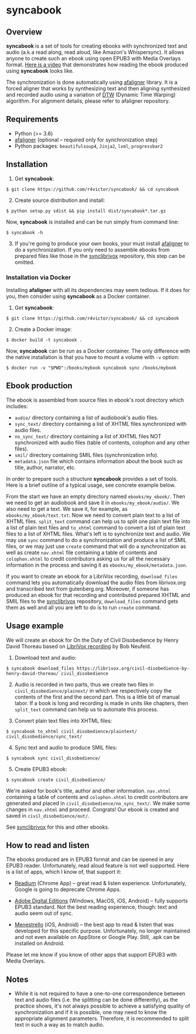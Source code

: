 # syncabook

## Overview

<b>syncabook</b> is a set of tools for creating ebooks with synchronized text and audio (a.k.a read along, read aloud, like Amazon's Whispersync). It allows anyone to create such an ebook using open EPUB3 with Media Overlays format. [Here is a video](https://www.youtube.com/watch?v=vEHIzX2yAy4) that demonstrates how reading the ebook produced using <b>syncabook</b> looks like.

The synchronization is done automatically using [afaligner](https://github.com/r4victor/afaligner) library. It is a forced aligner that works by synthesizing text and then aligning synthesized and recorded audio using a variation of [DTW](https://en.wikipedia.org/wiki/Dynamic_time_warping) (Dynamic Time Warping) algorithm. For alignment details, please refer to afaligner repository.

## Requirements

* Python (>= 3.6)
* [afaligner](https://github.com/r4victor/afaligner) (optional – required only for synchronization step)
* Python packages: `beautifulsoup4`, `Jinja2`, `lxml`, `progressbar2`

## Installation

1. Get <b>syncabook</b>:
```
$ git clone https://github.com/r4victor/syncabook/ && cd syncabook
```
2. Create source distribution and install:
```
$ python setup.py sdist && pip install dist/syncabook*.tar.gz
```

Now, <b>syncabook</b> is installed and can be run simply from command line:

```
$ syncabook -h
```

3. If you're going to produce your own books, your must install [afaligner](https://github.com/r4victor/afaligner) to do a synchronization. If you only need to assemble ebooks from prepared files like those in the [synclibrivox](https://github.com/r4victor/synclibrivox) repository, this step can be omitted.

### Installation via Docker

Installing <b>afaligner</b> with all its dependencies may seem tedious. If it does for you, then consider using <b>syncabook</b> as a Docker container.

1. Get <b>syncabook</b>:
```
$ git clone https://github.com/r4victor/syncabook/ && cd syncabook
```

2. Create a Docker image:
```
$ docker build -t syncabook .
```

Now, <b>syncabook</b> can be run as a Docker container. The only difference with the native installation is that you have to mount a volume with `-v` option:

```
$ docker run -v "$PWD":/books/mybook syncabook sync /books/mybook
```


## Ebook production

The ebook is assembled from source files in ebook's root directory which includes:

* `audio/` directory containing a list of audiobook's audio files.
* `sync_text/` directory containing a list of XHTML files synchronized with audio files.
* `no_sync_text/` directory containing a list of XHTML files NOT synchronized with audio files (table of contents, colophon and any other files).
* `smil/` directory containing SMIL files (synchronization info).
* `metadata.json` file which contains information about the book such as title, author, narrator, etc.

In order to prepare such a structure <b>syncabook</b> provides a set of tools. Here is a brief outline of a typical usage, see concrete example below.

From the start we have an empty directory named `ebooks/my_ebook/`. Then we need to get an audiobook and save it in `ebooks/my_ebook/audio/`. We also need to get a text. We save it, for example, as `ebooks/my_ebook/text.txt`. Now we need to convert plain text to a list of XHTML files. `split_text` command can help us to split one plain text file into a list of plain text files and `to_xhtml` command to convert a list of plain text files to a list of XHTML files. What's left is to synchronize text and audio. We may use `sync` command to do a synchronization and produce a list of SMIL files, or we may just use `create` command that will do a synchronization as well as create `nav.xhtml` file containing a table of contents and `colophon.xhtml` to credit contributors asking us for all the necessary information in the process and saving it as `ebooks/my_ebook/metadata.json`.

If you want to create an ebook for a LibriVox recording, `download_files` command lets you automatically download the audio files from librivox.org and transcribed text from gutenberg.org. Moreover, if someone has produced an ebook for that recording and contributed prepared XHTML and SMIL files to the 
[synclibrivox](https://github.com/r4victor/synclibrivox) repository, `download_files` command gets them as well and all you are left to do is to run `create` command.

## Usage example

We will create an ebook for On the Duty of Civil Disobedience by Henry David Thoreau based on [LibriVox recording](https://librivox.org/civil-disobedience-by-henry-david-thoreau/) by Bob Neufeld.

1. Download text and audio:

```
$ syncabook download_files https://librivox.org/civil-disobedience-by-henry-david-thoreau/ civil_disobedience
```

2. Audio is recorded in two parts, thus we create two files in  `civil_disobedience/plainext/` in which we respectively copy the contents of the first and the second part. This is a little bit of manual labor. If a book is long and recording is made in units like chapters, then `split_text` command can help us to automate this process.

3. Convert plain text files into XHTML files:

```
$ syncabook to_xhtml civil_disobedience/plaintext/ civil_disobedience/sync_text/
```

4. Sync text and audio to produce SMIL files:

```
$ syncabook sync civil_disobedience/
```

5. Create EPUB3 ebook:

```
$ syncabook create civil_disobedience/
```

We're asked for book's title, author and other information. `nav.xhtml` containing a table of contents and `colophon.xhtml` to credit contributors are generated and placed in `civil_disobedience/no_sync_text/`. We make some changes in `nav.xhtml` and proceed. Congrats! Our ebook is created and saved in `civil_disobedience/out/`.

See [synclibrivox](https://github.com/r4victor/synclibrivox) for this and other ebooks.

## How to read and listen

The ebooks produced are in EPUB3 format and can be opened in any EPUB3 reader. Unfortunately, read aloud feature is not well supported. Here is a list of apps, which I know of, that support it:

* [Readium](https://chrome.google.com/webstore/detail/readium/fepbnnnkkadjhjahcafoaglimekefifl) (Chrome App) – great read & listen experience. Unfortunately, Google is going to deprecate Chrome Apps.

* [Adobe Digital Editions](https://www.adobe.com/la/solutions/ebook/digital-editions/download.html) (Windows, MacOS, iOS, Android) – fully supports EPUB3 standard. Not the best reading experience, though: text and audio seem out of sync.

* [Menestrello](https://github.com/readbeyond/menestrello) (iOS, Android) – the best app to read & listen that was developed for this specific purpose. Unfortunately, no longer maintained and not even available on AppStore or Google Play. Still, .apk can be installed on Android.

Please let me know if you know of other apps that support EPUB3 with Media Overlays.

## Notes

* While it is not required to have a one-to-one correspondence
    between text and audio files (i.e. the splitting can be done differently), as the practice shows, it's not always possible to achieve a satisfying quality of synchronization and if it is possible, one may need to know the appropriate alignment parameters. Therefore, it is recommended to split text in such a way as to match audio.
